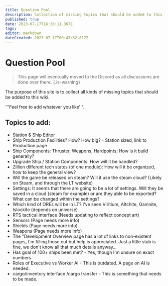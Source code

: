 ```yaml
---
title: Question Pool
description: Collection of missing topics that should be added to this wiki.
published: true
date: 2023-07-17T16:38:11.367Z
tags: 
editor: markdown
dateCreated: 2023-07-17T00:47:32.617Z
---
```


# Question Pool

> This page will eventually moved to the Discord as all discussions are done over there.
{.is-warning}


The purpose of this site is to collect all kinds of missing topics that should be added to this wiki.

'''Feel free to add whatever you like'''.

## Topics to add:

-   Station & Ship Editor
-   Ship Production Facilities? How? How big? - Station sized, link to Production page
-   Ship Components: Thruster, Weapons, Hardpoints; How is it build generally?
-   Upgrade Ship / Station Components: How will it be handled?
-   Zillion different tech states (of one module): How will it be organized, how to keep the general view?
-   Will the game be released on steam? Will it use the steam cloud? (Likely on Steam, and through the LT website)
-   Settings: It seems that there are going to be a lot of settings. Will they be saved in a cloud (steam for example) or are they able to be exported? What can be changed within the settings?
-   Which kind of OREs will be in LT? I've seen Viritium, Altchite, Gamnite, Islockite (depends on universe)
-   RTS tactical interface (Needs updating to reflect concept art)
-   Sensors (Page needs more info)
-   Shields (Page needs more info)
-   Weapons (Page needs more info)
-   The "Development Overview page has a lot of links to non-existent pages, I'm filling those out but help is appreciated. Just a little stub is fine, we don't know all that much details anyway…
-   Has goal of 100+ ships been met? - Yes, though I'm unsure on exact numbers
-   Roles of Executive vs Worker AI - This is outdated.  A page on AI is needed.
-   cargo/inventory interface /cargo transfer - This is something that needs to be made.